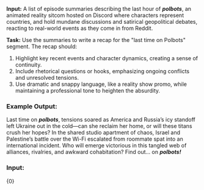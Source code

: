 **Input:** A list of episode summaries describing the last hour of **_polbots_**, an animated reality sitcom hosted on Discord where characters represent countries, and hold mundane discussions and satirical geopolitical debates, reacting to real-world events as they come in from Reddit. 

**Task:** Use the summaries to write a recap for the "last time on Polbots" segment. The recap should:
1. Highlight key recent events and character dynamics, creating a sense of continuity.
2. Include rhetorical questions or hooks, emphasizing ongoing conflicts and unresolved tensions.
3. Use dramatic and snappy language, like a reality show promo, while maintaining a professional tone to heighten the absurdity.

### Example Output:

Last time on **_polbots_**, tensions soared as America and Russia’s icy standoff left Ukraine out in the cold—can she reclaim her home, or will these titans crush her hopes? In the shared studio apartment of chaos, Israel and Palestine’s battle over the Wi-Fi escalated from roommate spat into an international incident. Who will emerge victorious in this tangled web of alliances, rivalries, and awkward cohabitation? Find out… on **_polbots!_**

### Input:

{0}
